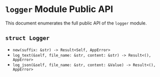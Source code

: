 # `logger` Module Public API

This document enumerates the full public API of the `logger` module.

## `struct Logger`
- `new(suffix: &str) -> Result<Self, AppError>`
- `log_text(&self, file_name: &str, content: &str) -> Result<(), AppError>`
- `log_json(&self, file_name: &str, content: &Value) -> Result<(), AppError>`